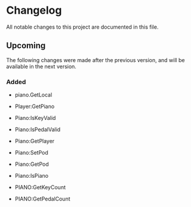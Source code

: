 # Changelog

All notable changes to this project are documented in this file.

## Upcoming

The following changes were made after the previous version, and will be available in the next version.

### Added

- piano.GetLocal

- Player:GetPiano

- Piano:IsKeyValid
- Piano:IsPedalValid
- Piano:GetPlayer
- Piano:SetPod
- Piano:GetPod
- Piano:IsPiano

- PIANO:GetKeyCount
- PIANO:GetPedalCount
